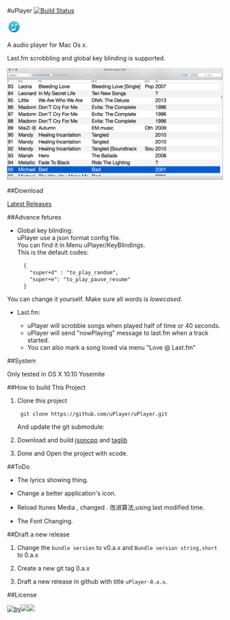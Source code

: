 #uPlayer [![Build Status](https://travis-ci.org/uPlayer/uPlayer.svg?branch=master)](https://travis-ci.org/uPlayer/uPlayer)  

![uPlayer](res/uPlayer.png)    

A audio player for Mac Os x.  

Last.fm scrobbling and global key blinding is supported.

![uPlayerScreen](res/uPlayerScreen.png)

##Download  

[Latest Releases](https://github.com/uPlayer/uPlayer/releases/latest)  

##Advance fetures  

* Global key blinding:  
uPlayer use a json format config file.  
You can find it in Menu uPlayer/KeyBlindings.  
This is the default codes:  

		{
		  "super+d" : "to_play_random",
	      "super+e": "to_play_pause_resume"
		}

You can change it yourself. Make sure all words is *lowecased*.

* Last.fm:  
	 
	 * uPlayer will scrobble songs when played half of time or 40 seconds.  
	 * uPlayer will send "nowPlaying" message to last.fm when a track started.
	 * You can also mark a song loved via menu "Love @ Last.fm"

##System  

Only tested in OS X 10.10 Yosemite  




##How to build This Project  

1. Clone this project 

		git clone https://github.com/uPlayer/uPlayer.git 
	
	  And update the git submodule:

2. Download and build [jsoncpp](http://sourceforge.net/projects/jsoncpp/) and [taglib](https://tablib.readthedocs.org/en/latest/)  

3. Done and Open the project with xcode.

##ToDo

* The lyrics showing thing.  

* Change a better application's icon.  

* Reload Itunes Media , changed . 改进算法,using last modified time.  

* The Font Changing. 

##Draft a new release 

1. Change the `bundle version` to v0.a.x and `Bundle version string,short` to 0.a.x  

2. Create a new git tag  0.a.x  

3. Draft a new release in github with title `uPlayer-0.a.x`.


##License  

[![by](https://creativecommons.org/images/deed/by.png)![](https://creativecommons.org/images/deed/nc.png)![](https://creativecommons.org/images/deed/sa.png)](http://creativecommons.org/licenses/by-nc-sa/3.0)

  




